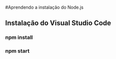 #Aprendendo a instalação do Node.js
## Instalação do Visual Studio Code
### npm install
### npm start
